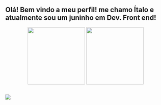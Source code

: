 ## Olá! Bem vindo a meu perfil! me chamo Ítalo e atualmente sou um juninho em Dev. Front end! 

<div align="center">
  <img height="180em" src="https://github-readme-stats.vercel.app/api?username=RagnaReal&show_icons=true&theme=dark&include_all_commits=true&count_private=true"/>
  <img ali height="180em" src="https://github-readme-stats.vercel.app/api/top-langs/?username=RagnaReal&layout=compact&langs_count=7&theme=dark"/>  
</div>
          
</div>
  
  ##
  
<div>
  <a href="https://br.linkedin.com/in/%C3%ADtalo-souza-61213bb9?trk=pub-pbmap" target="_blank"><img src="https://img.shields.io/badge/-LinkedIn-%230077B5?style=for-the-badge&logo=linkedin&logoColor=white" target="_blank"></a>
</div>

